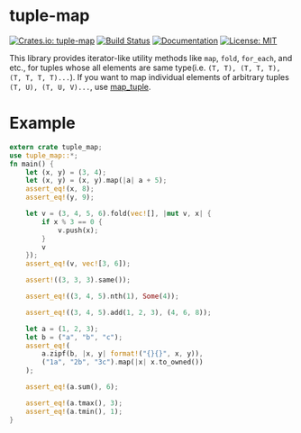 # tuple-map
[![Crates.io: tuple-map](http://meritbadge.herokuapp.com/tuple-map)](https://crates.io/crates/tuple-map)
[![Build Status](https://travis-ci.org/kngwyu/tuple-map.svg?branch=master)](https://travis-ci.org/kngwyu/tuple-map)
[![Documentation](https://docs.rs/tuple-map/badge.svg)](https://docs.rs/tuple-map)
[![License: MIT](https://img.shields.io/badge/license-MIT-blue.svg)](LICENSE)

This library provides iterator-like utility methods like `map`,
`fold`, `for_each`, and etc., for tuples whose all elements are same
type(i.e. `(T, T), (T, T, T), (T, T, T, T)...`). If you want to map individual
elements of arbitrary tuples `(T, U), (T, U, V)...`, use
[map_tuple](https://crates.io/crates/map_tuple).

# Example

``` rust
extern crate tuple_map;
use tuple_map::*;
fn main() {
    let (x, y) = (3, 4);
    let (x, y) = (x, y).map(|a| a + 5);
    assert_eq!(x, 8);
    assert_eq!(y, 9);

    let v = (3, 4, 5, 6).fold(vec![], |mut v, x| {
        if x % 3 == 0 {
            v.push(x);
        }
        v
    });
    assert_eq!(v, vec![3, 6]);

    assert!((3, 3, 3).same());

    assert_eq!((3, 4, 5).nth(1), Some(4));

    assert_eq!((3, 4, 5).add(1, 2, 3), (4, 6, 8));

    let a = (1, 2, 3);
    let b = ("a", "b", "c");
    assert_eq!(
        a.zipf(b, |x, y| format!("{}{}", x, y)),
        ("1a", "2b", "3c").map(|x| x.to_owned())
    );

    assert_eq!(a.sum(), 6);

    assert_eq!(a.tmax(), 3);
    assert_eq!(a.tmin(), 1);
}

```
